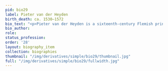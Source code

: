 ```yaml
---
pid: bio29
label: Pieter van der Heyden
birth_death: ca. 1530–1572
bio_text: "<p>Pieter van der Heyden is a sixteenth-century Flemish printmaker.</p>"
bio_author:
role:
status_profession:
order: '28'
layout: biography_item
collection: biographies
thumbnail: "/img/derivatives/simple/bio29/thumbnail.jpg"
full: "/img/derivatives/simple/bio29/fullwidth.jpg"
---
```

